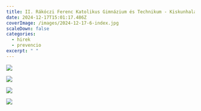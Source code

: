 ```yaml
---
title: II. Rákóczi Ferenc Katolikus Gimnázium és Technikum - Kiskunhalas
date: 2024-12-17T15:01:17.486Z
coverImage: /images/2024-12-17-6-index.jpg
scaleDown: false
categories:
  - hirek
  - prevencio
excerpt: " "
---
```

![](/images/2024-12-17-7.jpg)

![](/images/2024-12-17-8.jpg)

![](/images/2024-12-17-9.jpg)

![](/images/2024-12-17-10.jpg)